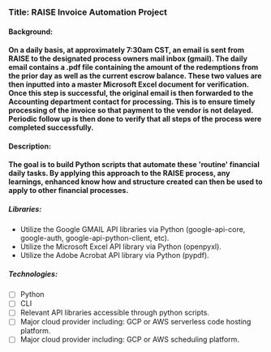 ### Title: RAISE Invoice Automation Project

#### Background:

#### On a daily basis, at approximately 7:30am CST, an email is sent from RAISE to the designated process owners mail inbox (gmail).  The daily email contains a .pdf file containing the amount of the redemptions from the prior day as well as the current escrow balance.  These two values are then inputted into a master Microsoft Excel document for verification.  Once this step is successful, the original email is then forwarded to the Accounting department contact for processing.  This is to ensure timely processing of the invoice so that payment to the vendor is not delayed. Periodic follow up is then done to verify that all steps of the process were completed successfully.

#### Description:

#### The goal is to build Python scripts that automate these 'routine' financial daily tasks.  By applying this approach to the RAISE process, any learnings, enhanced know how and structure created can then be used to apply to other financial processes.

##### Libraries:

- Utilize the Google GMAIL API libraries via Python (google-api-core, google-auth, google-api-python-client, etc).
- Utilize the Microsoft Excel API library via Python (openpyxl).
- Utilize the Adobe Acrobat API library via Python (pypdf).


##### Technologies:

- [ ] Python
- [ ] CLI
- [ ] Relevant API libraries accessible through python scripts.
- [ ] Major cloud provider including: GCP or AWS serverless code hosting platform.
- [ ] Major cloud provider including: GCP or AWS scheduling platform.
